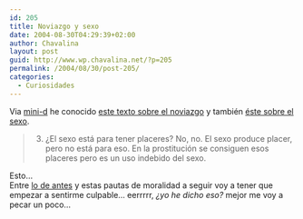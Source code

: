 ```yaml
---
id: 205
title: Noviazgo y sexo
date: 2004-08-30T04:29:39+02:00
author: Chavalina
layout: post
guid: http://www.wp.chavalina.net/?p=205
permalink: /2004/08/30/post-205/
categories:
  - Curiosidades
---
```

Via <a href="http://www.minid.net/archivos/categorias/curiosidades/me\_apetece.php" target=&prime;\_blank&prime;>mini-d</a> he conocido <a href="http://web.archive.org/web/20040215064751/www.edunet.es/ideas/noviazgo.htm" target=&prime;_blank&prime;>este texto sobre el noviazgo</a> y también <a href="http://web.archive.org/web/20040215122622/www.edunet.es/ideas/sexo.htm" target=&prime;_blank&prime;>éste sobre el sexo</a>.

> 3. ¿El sexo está para tener placeres? No, no. El sexo produce placer, pero no está para eso. En la prostitución se consiguen esos placeres pero es un uso indebido del sexo.

Esto…  
Entre <a href="comentar.php?idpost=204" target=&prime;_blank&prime;>lo de antes</a> y estas pautas de moralidad a seguir voy a tener que empezar a sentirme culpable… eerrrrr, _¿yo he dicho eso?_ mejor me voy a pecar un poco…